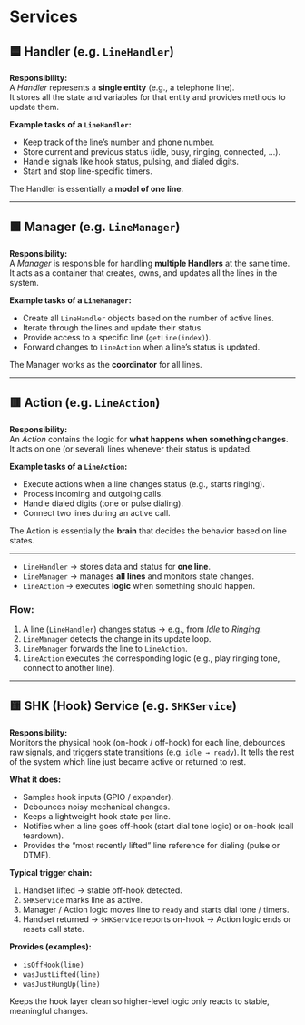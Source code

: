 # Services

## 🟦 Handler (e.g. `LineHandler`)
**Responsibility:**  
A *Handler* represents a **single entity** (e.g., a telephone line).  
It stores all the state and variables for that entity and provides methods to update them.

**Example tasks of a `LineHandler`:**
- Keep track of the line’s number and phone number.  
- Store current and previous status (idle, busy, ringing, connected, …).  
- Handle signals like hook status, pulsing, and dialed digits.  
- Start and stop line-specific timers.  

The Handler is essentially a **model of one line**.  

---

## 🟩 Manager (e.g. `LineManager`)
**Responsibility:**  
A *Manager* is responsible for handling **multiple Handlers** at the same time.  
It acts as a container that creates, owns, and updates all the lines in the system.

**Example tasks of a `LineManager`:**
- Create all `LineHandler` objects based on the number of active lines.  
- Iterate through the lines and update their status.  
- Provide access to a specific line (`getLine(index)`).  
- Forward changes to `LineAction` when a line’s status is updated.  

The Manager works as the **coordinator** for all lines.  

---

## 🟥 Action (e.g. `LineAction`)
**Responsibility:**  
An *Action* contains the logic for **what happens when something changes**.  
It acts on one (or several) lines whenever their status is updated.

**Example tasks of a `LineAction`:**
- Execute actions when a line changes status (e.g., starts ringing).  
- Process incoming and outgoing calls.  
- Handle dialed digits (tone or pulse dialing).  
- Connect two lines during an active call.  

The Action is essentially the **brain** that decides the behavior based on line states.  

---
- `LineHandler` → stores data and status for **one line**.  
- `LineManager` → manages **all lines** and monitors state changes.  
- `LineAction` → executes **logic** when something should happen.  

### Flow:
1. A line (`LineHandler`) changes status → e.g., from *Idle* to *Ringing*.  
2. `LineManager` detects the change in its update loop.  
3. `LineManager` forwards the line to `LineAction`.  
4. `LineAction` executes the corresponding logic (e.g., play ringing tone, connect to another line).

---

## 🟨 SHK (Hook) Service (e.g. `SHKService`)
**Responsibility:**  
Monitors the physical hook (on-hook / off-hook) for each line, debounces raw signals, and triggers state transitions (e.g. `idle → ready`). It tells the rest of the system which line just became active or returned to rest.

**What it does:**
- Samples hook inputs (GPIO / expander).
- Debounces noisy mechanical changes.
- Keeps a lightweight hook state per line.
- Notifies when a line goes off-hook (start dial tone logic) or on-hook (call teardown).
- Provides the “most recently lifted” line reference for dialing (pulse or DTMF).

**Typical trigger chain:**
1. Handset lifted → stable off-hook detected.  
2. `SHKService` marks line as active.  
3. Manager / Action logic moves line to `ready` and starts dial tone / timers.  
4. Handset returned → `SHKService` reports on-hook → Action logic ends or resets call state.  

**Provides (examples):**
- `isOffHook(line)`  
- `wasJustLifted(line)`  
- `wasJustHungUp(line)`  

Keeps the hook layer clean so higher-level logic only reacts to stable, meaningful changes.
